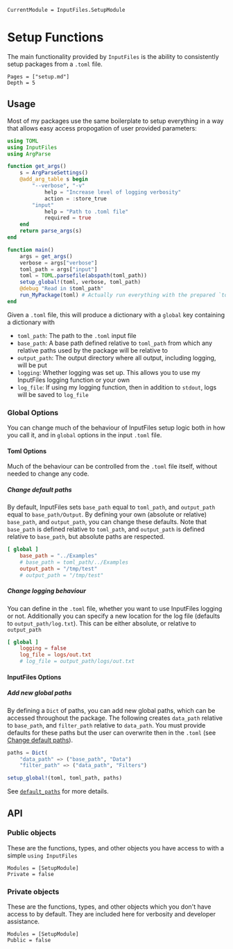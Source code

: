 ```@meta
CurrentModule = InputFiles.SetupModule
```
# Setup Functions
The main functionality provided by `InputFiles` is the ability to consistently setup packages from a `.toml` file.

```@contents
Pages = ["setup.md"]
Depth = 5
```

## Usage
Most of my packages use the same boilerplate to setup everything in a way that allows easy access propogation of user provided parameters:

```julia
using TOML
using InputFiles
using ArgParse

function get_args()
    s = ArgParseSettings()
    @add_arg_table s begin
        "--verbose", "-v"
            help = "Increase level of logging verbosity"
            action = :store_true
        "input"
            help = "Path to .toml file"
            required = true
    end
    return parse_args(s)
end

function main()
    args = get_args()
    verbose = args["verbose"]
    toml_path = args["input"]
    toml = TOML.parsefile(abspath(toml_path))
    setup_global!(toml, verbose, toml_path)
    @debug "Read in $toml_path"
    run_MyPackage(toml) # Actually run everything with the prepared `toml`
end
```

Given a `.toml` file, this will produce a dictionary with a `global` key containing a dictionary with
- `toml_path`: The path to the `.toml` input file
- `base_path`: A base path defined relative to `toml_path` from which any relative paths used by the package will be relative to
- `output_path`: The output directory where all output, including logging, will be put
- `logging`: Whether logging was set up. This allows you to use my InputFiles logging function or your own
- `log_file`: If using my logging function, then in addition to `stdout`, logs will be saved to `log_file`

### Global Options
You can change much of the behaviour of InputFiles setup logic both in how you call it, and in `global` options in the input `.toml` file.

#### Toml Options
Much of the behaviour can be controlled from the `.toml` file itself, without needed to change any code.

##### Change default paths
By default, InputFiles sets `base_path` equal to `toml_path`, and `output_path` equal to `base_path/Output`. By defining your own (absolute or relative) `base_path`, and `output_path`, you can change these defaults. Note that `base_path` is defined relative to `toml_path`, and `output_path` is defined relative to `base_path`, but absolute paths are respected.

```toml
[ global ]
    base_path = "../Examples"
    # base_path = toml_path/../Examples
    output_path = "/tmp/test"
    # output_path = "/tmp/test"
```

##### Change logging behaviour
You can define in the `.toml` file, whether you want to use InputFiles logging or not. Additionally you can specify a new location for the log file (defaults to `output_path/log.txt`). This can be either absolute, or relative to `output_path`
```toml
[ global ]
    logging = false
    log_file = logs/out.txt
    # log_file = output_path/logs/out.txt
```

#### InputFiles Options

##### Add new global paths
By defining a `Dict` of paths, you can add new global paths, which can be accessed throughout the package. The following creates `data_path` relative to `base_path`, and `filter_path` relative to `data_path`. You must provide defaults for these paths but the user can overwrite then in the `.toml` (see [Change default paths](@ref)).

```julia
paths = Dict(
    "data_path" => ("base_path", "Data")
    "filter_path" => ("data_path", "Filters")

setup_global!(toml, toml_path, paths)
```
See [`default_paths`](@ref) for more details.


## API
### Public objects 
These are the functions, types, and other objects you have access to with a simple `using InputFiles`

```@autodocs
Modules = [SetupModule]
Private = false
```

### Private objects
These are the functions, types, and other objects which you don't have access to by default. They are included here for verbosity and developer assistance.

```@autodocs
Modules = [SetupModule]
Public = false
```
